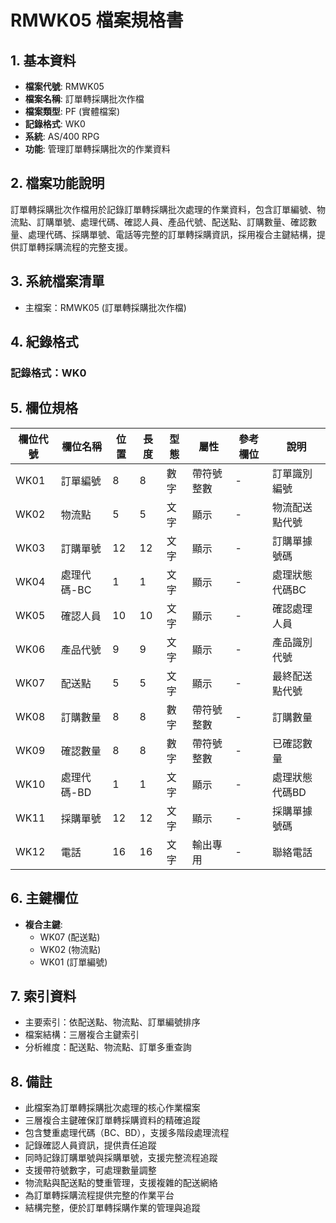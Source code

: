 # RMWK05 檔案規格書

## 1. 基本資料
- **檔案代號**: RMWK05
- **檔案名稱**: 訂單轉採購批次作檔
- **檔案類型**: PF (實體檔案)
- **記錄格式**: WK0
- **系統**: AS/400 RPG
- **功能**: 管理訂單轉採購批次的作業資料

## 2. 檔案功能說明
訂單轉採購批次作檔用於記錄訂單轉採購批次處理的作業資料，包含訂單編號、物流點、訂購單號、處理代碼、確認人員、產品代號、配送點、訂購數量、確認數量、處理代碼、採購單號、電話等完整的訂單轉採購資訊，採用複合主鍵結構，提供訂單轉採購流程的完整支援。

## 3. 系統檔案清單
- 主檔案：RMWK05 (訂單轉採購批次作檔)

## 4. 紀錄格式
### 記錄格式：WK0

## 5. 欄位規格

| 欄位代號 | 欄位名稱 | 位置 | 長度 | 型態 | 屬性 | 參考欄位 | 說明 |
|----------|----------|------|------|------|------|----------|------|
| WK01 | 訂單編號 | 8 | 8 | 數字 | 帶符號整數 | - | 訂單識別編號 |
| WK02 | 物流點 | 5 | 5 | 文字 | 顯示 | - | 物流配送點代號 |
| WK03 | 訂購單號 | 12 | 12 | 文字 | 顯示 | - | 訂購單據號碼 |
| WK04 | 處理代碼-BC | 1 | 1 | 文字 | 顯示 | - | 處理狀態代碼BC |
| WK05 | 確認人員 | 10 | 10 | 文字 | 顯示 | - | 確認處理人員 |
| WK06 | 產品代號 | 9 | 9 | 文字 | 顯示 | - | 產品識別代號 |
| WK07 | 配送點 | 5 | 5 | 文字 | 顯示 | - | 最終配送點代號 |
| WK08 | 訂購數量 | 8 | 8 | 數字 | 帶符號整數 | - | 訂購數量 |
| WK09 | 確認數量 | 8 | 8 | 數字 | 帶符號整數 | - | 已確認數量 |
| WK10 | 處理代碼-BD | 1 | 1 | 文字 | 顯示 | - | 處理狀態代碼BD |
| WK11 | 採購單號 | 12 | 12 | 文字 | 顯示 | - | 採購單據號碼 |
| WK12 | 電話 | 16 | 16 | 文字 | 輸出專用 | - | 聯絡電話 |

## 6. 主鍵欄位
- **複合主鍵**:
  - WK07 (配送點)
  - WK02 (物流點)
  - WK01 (訂單編號)

## 7. 索引資料
- 主要索引：依配送點、物流點、訂單編號排序
- 檔案結構：三層複合主鍵索引
- 分析維度：配送點、物流點、訂單多重查詢

## 8. 備註
- 此檔案為訂單轉採購批次處理的核心作業檔案
- 三層複合主鍵確保訂單轉採購資料的精確追蹤
- 包含雙重處理代碼（BC、BD），支援多階段處理流程
- 記錄確認人員資訊，提供責任追蹤
- 同時記錄訂購單號與採購單號，支援完整流程追蹤
- 支援帶符號數字，可處理數量調整
- 物流點與配送點的雙重管理，支援複雜的配送網絡
- 為訂單轉採購流程提供完整的作業平台
- 結構完整，便於訂單轉採購作業的管理與追蹤 
